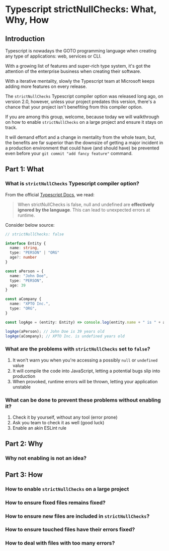 # Typescript strictNullChecks: What, Why, How

## Introduction

Typescript is nowadays the GOTO programming language when creating any type of
applications: web, services or CLI.

With a growing list of features and super-rich type system, it's got the
attention of the enterprise business when creating their software.

With a iterative mentality, slowly the Typescript team at Microsoft keeps
adding more features on every release.

The `strictNullChecks` Typescript compiler option was released long ago, on
version 2.0, however, unless your project predates this version, there's a
chance that your project isn't benefiting from this compiler option.

If you are among this group, welcome, because today we will walkthrough on how
to enable `strictNullChecks` on a large project and ensure it stays on track.

It will demand effort and a change in mentality from the whole team, but, the
benefits are far superior than the downsize of getting a major incident in a
production environment that could have (and should have) be prevented even
before your `git commit "add fancy feature"` command.

## Part 1: What

### What is `strictNullChecks` Typescript compiler option?

From the official [Typescript Docs](https://www.typescriptlang.org/tsconfig#strictNullChecks),
we read:

> When strictNullChecks is false, null and undefined are **effectively ignored**
**by the language**. This can lead to unexpected errors at runtime.

Consider below source:

```typescript
// strictNullChecks: false

interface Entity {
  name: string,
  type: "PERSON" | "ORG"
  age?: number
}

const aPerson = {
  name: "John Doe",
  type: "PERSON",
  age: 39
}

const aCompany {
  name: "XPTO Inc.",
  type: "ORG",
}

const logAge = (entity: Entity) => console.log(entity.name + " is " + age.toString() + " years old");

logAge(aPerson); // John Doe is 39 years old
logAge(aCompany); // XPTO Inc. is undefined years old
```

### What are the problems with `strictNullChecks` set to `false`?

1. It won't warn you when you're accessing a possibly `null` or `undefined` value
1. It will compile the code into JavaScript, letting a potential bugs slip into production
1. When provoked, runtime errors will be thrown, letting your application unstable

### What can be done to prevent these problems without enabling it?

1. Check it by yourself, without any tool (error prone)
1. Ask you team to check it as well (good luck)
1. Enable an akin ESLint rule

## Part 2: Why

### Why not enabling is not an idea?

## Part 3: How

### How to enable `strictNullChecks` on a large project

### How to ensure fixed files remains fixed?

### How to ensure new files are included in `strictNullChecks`?

### How to ensure touched files have their errors fixed?

### How to deal with files with too many errors?

